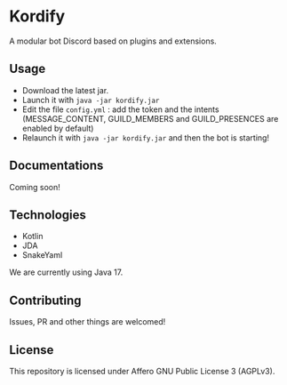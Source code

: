 # Kordify

A modular bot Discord based on plugins and extensions.

## Usage

- Download the latest jar.
- Launch it with `java -jar kordify.jar`
- Edit the file `config.yml` : add the token and the intents (MESSAGE_CONTENT, GUILD_MEMBERS and GUILD_PRESENCES are 
enabled by default)
- Relaunch it with `java -jar kordify.jar` and then the bot is starting!

## Documentations

Coming soon!

## Technologies

- Kotlin
- JDA
- SnakeYaml

We are currently using Java 17.

## Contributing

Issues, PR and other things are welcomed!

## License

This repository is licensed under Affero GNU Public License 3 (AGPLv3).
